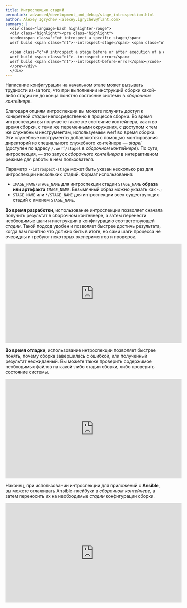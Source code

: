 ```yaml
---
title: Интроспекция стадий
permalink: advanced/development_and_debug/stage_introspection.html
author: Alexey Igrychev <alexey.igrychev@flant.com>
summary: |
  <div class="language-bash highlighter-rouge">
  <div class="highlight"><pre class="highlight">
  <code><span class="c"># introspect a specific stage</span>
  werf build <span class="nt">--introspect-stage</span> <span class="o">[</span>IMAGE_NAME/]STAGE_NAME

  <span class="c"># introspect a stage before or after execution of a dysfunctional set of instructions</span>
  werf build <span class="nt">--introspect-error</span>
  werf build <span class="nt">--introspect-before-error</span></code>
  </pre></div>
  </div>
---
```



Написание конфигурации на начальном этапе может вызывать трудности из-за того, что при выполнении инструкций сборки какой-либо стадии не до конца понятно состояние системы в _сборочном контейнере_.

Благодаря опциям интроспекции вы можете получить доступ к конкретной _стадии_ непосредственно в процессе сборки. 
Во время интроспекции вы получаете такое же состояние контейнера, как и во время сборки, с теми же переменными окружения, с доступом к тем же служебным инструментам, используемым werf во время сборки. 
Эти служебные инструменты добавляются с помощью монтирования директорий из специального служебного контейнера — _stapel_ (доступен по адресу `/.werf/stapel` в _сборочном контейнере_). По сути, интроспекция, — это запуск _сборочного контейнера_ в интерактивном режиме для работы в нем пользователя.

Параметр `--introspect-stage` может быть указан несколько раз для интроспекции нескольких стадий. Формат использования:

* `IMAGE_NAME/STAGE_NAME` для интроспекции стадии `STAGE_NAME` **образа или артефакта** `IMAGE_NAME`. Безымянный образ можно указать как `~`.;
* `STAGE_NAME` или `*/STAGE_NAME` для интроспекции всех существующих стадий с именем `STAGE_NAME`.

**Во время разработки**, использование интроспекции позволяет сначала получить результат в сборочном контейнере, а затем перенести необходимые шаги и инструкции в конфигурацию соответствующей _стадии_. Такой подход удобен и позволяет быстрее достичь результата, когда вам понятно что должно быть в итоге, но сами шаги процесса не очевидны и требуют некоторых экспериментов и проверок.


<div class="videoWrapper">
<iframe width="560" height="315" src="https://www.youtube.com/embed/quoWwLSM_-4" frameborder="0" allow="encrypted-media" allowfullscreen></iframe>
</div>

**Во время отладки**, использование интроспекции позволяет быстрее понять, почему сборка завершилась с ошибкой, или полученный результат неожиданный. Вы можете также проверить содержимое необходимых файлов на какой-либо стадии сборки, либо проверить состояние системы.

<div class="videoWrapper">
<iframe width="560" height="315" src="https://www.youtube.com/embed/GiEbEhF2Pes" frameborder="0" allow="encrypted-media" allowfullscreen></iframe>
</div>

Наконец, при использовании интроспекции для приложений с **Ansible**, вы можете отлаживать Ansible-плейбуки в _сборочном контейнере_, а затем переносить их на необходимые _стадии_ конфигурации сборки.

<div class="videoWrapper">
<iframe width="560" height="315" src="https://www.youtube.com/embed/TEpn0yFvJik" frameborder="0" allow="encrypted-media" allowfullscreen></iframe>
</div>
